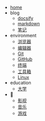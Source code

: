 - [home](/)
- blog
  - [docsify](blog/docsify/)
  - [markdown](blog/markdown/)
  - [笔记](blog/notebook/)
- environment
  - [浏览器](environment/browser/)
  - [编辑器](environment/editor/)
  - [Git](environment/git/)
  - [GitHub](environment/GitHub/)
  - [终端](environment/terminal/)
  - [工具箱](environment/kit/)
  - [Linux](environment/OS/Linux/)
- education
  - [大学](education/university/)
- :dancer:
  - [影视](entertainment/video/)
  - [音乐](entertainment/music/)
  - [游戏](entertainment/game/)
